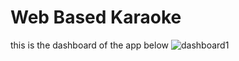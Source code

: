 # Web Based Karaoke
this is the dashboard of the app below
![dashboard1](https://github.com/user-attachments/assets/b102cf43-c583-4724-8d15-793195442570)
